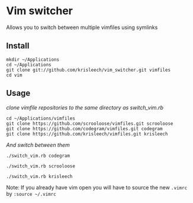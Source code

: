 # Vim switcher

Allows you to switch between multiple vimfiles using symlinks

## Install

    mkdir ~/Applications
    cd ~/Applications
    git clone git://github.com/krisleech/vim_switcher.git vimfiles
    cd vim

## Usage

*clone vimfile repositories to the same directory as switch_vim.rb* 

    cd ~/Applications/vimfiles
    git clone https://github.com/scrooloose/vimfiles.git scrooloose
    git clone https://github.com/codegram/vimfiles.git codegram
    git clone https://github.com/krisleech/vimfiles.git krisleech

*And switch between them*

`./switch_vim.rb codegram`

`./switch_vim.rb scrooloose`

`./switch_vim.rb krisleech`

Note: If you already have vim open you will have to source the new `.vimrc` by
`:source ~/.vimrc`
